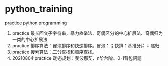 # python_training
practice python programming
1. practice 最长回文子字符串，暴力枚举法、奇偶区分的中心扩展法、奇偶归为一类的中心扩展法
2. practice 排序算法：冒泡排序和快速排序。冒泡：；快排：基准分片 + 递归
3. practice 搜索算法：二分查找和顺序查找。
4. 20210804 practice 动态规划：斐波那契、n阶台阶、0-1背包问题